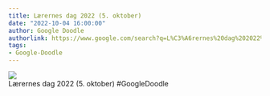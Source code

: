 ```yaml
---
title: Lærernes dag 2022 (5. oktober)
date: "2022-10-04 16:00:00"
author: Google Doodle
authorlink: https://www.google.com/search?q=L%C3%A6rernes%20dag%202022%20(5.%20oktober)
tags:
- Google-Doodle
---
```

<img src="https://www.google.com/logos/doodles/2022/teachers-day-2022-october-05-6753651837109516-law.gif" referrerpolicy="no-referrer"><br>Lærernes dag 2022 (5. oktober) #GoogleDoodle